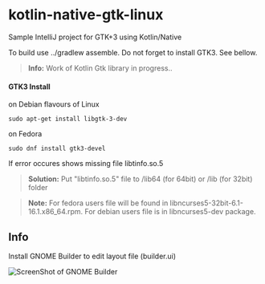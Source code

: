 # kotlin-native-gtk-linux
Sample IntelliJ project for GTK+3 using Kotlin/Native

To build use ../gradlew assemble. Do not forget to install GTK3. See bellow.

> **Info:** Work of Kotlin Gtk library in progress..

#### GTK3 Install

on Debian flavours of Linux

    sudo apt-get install libgtk-3-dev

on Fedora

    sudo dnf install gtk3-devel


If error occures shows missing file libtinfo.so.5

> **Solution:** Put "libtinfo.so.5" file to /lib64 (for 64bit) or /lib (for 32bit) folder

> **Note:** For fedora users file will be found in libncurses5-32bit-6.1-16.1.x86_64.rpm. For debian users file is in libncurses5-dev package.


## Info

Install GNOME Builder to edit layout file (builder.ui)

![ScreenShot of GNOME Builder](https://raw.githubusercontent.com/kavanmevada/kotlin-native-gtk-linux/master/builder-screenshot.png)

